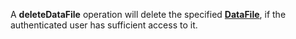 <a name="deleteDataFile"></a>A **deleteDataFile** operation will delete the specified <a href="#dataFiles">**DataFile**</a>, if the authenticated user has sufficient access to it.


